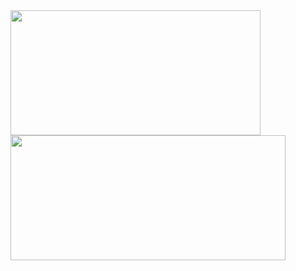 <div width=846 height=225>
    <img width=400 height=200 align="center" src="https://readme-stats-black-mu.vercel.app/api/top-langs/?username=igorplebanczyk&theme=transparent&disable_animations=false&hide_border=true&title_color=20A6A6&line_height=20&card_width=300&layout=compact&exclude_repo=readme-stats&langs_count=6" />
    <img width=440 height=200 align="center" src="https://readme-stats-black-mu.vercel.app/api?username=igorplebanczyk&theme=transparent&disable_animations=false&hide_border=true&custom_title=GitHub%20Stats&title_color=20A6A6&text_color=D4D4D4&line_height=22&card_width=305&rank_icon=github&show_icons=true&include_all_commits=true&hide=issues" />
</div>
